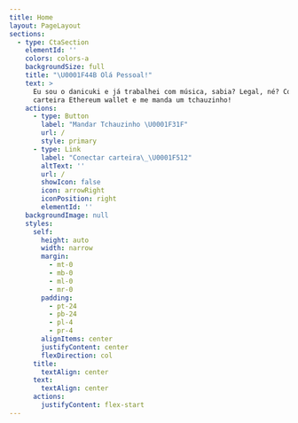 ```yaml
---
title: Home
layout: PageLayout
sections:
  - type: CtaSection
    elementId: ''
    colors: colors-a
    backgroundSize: full
    title: "\U0001F44B Olá Pessoal!"
    text: >
      Eu sou o danicuki e já trabalhei com música, sabia? Legal, né? Conecte sua
      carteira Ethereum wallet e me manda um tchauzinho!
    actions:
      - type: Button
        label: "Mandar Tchauzinho \U0001F31F"
        url: /
        style: primary
      - type: Link
        label: "Conectar carteira\_\U0001F512"
        altText: ''
        url: /
        showIcon: false
        icon: arrowRight
        iconPosition: right
        elementId: ''
    backgroundImage: null
    styles:
      self:
        height: auto
        width: narrow
        margin:
          - mt-0
          - mb-0
          - ml-0
          - mr-0
        padding:
          - pt-24
          - pb-24
          - pl-4
          - pr-4
        alignItems: center
        justifyContent: center
        flexDirection: col
      title:
        textAlign: center
      text:
        textAlign: center
      actions:
        justifyContent: flex-start
---
```

